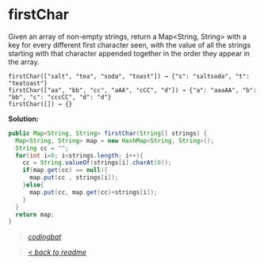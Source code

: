 # firstChar

Given an array of non-empty strings, return a Map<String, String> with a key for every different first character seen, with the value of all the strings starting with that character appended together in the order they appear in the array.

```
firstChar(["salt", "tea", "soda", "toast"]) → {"s": "saltsoda", "t": "teatoast"}
firstChar(["aa", "bb", "cc", "aAA", "cCC", "d"]) → {"a": "aaaAA", "b": "bb", "c": "cccCC", "d": "d"}
firstChar([]) → {}
```

**Solution:**

```java
public Map<String, String> firstChar(String[] strings) {
  Map<String, String> map = new HashMap<String, String>();
  String cc = "";
  for(int i=0; i<strings.length; i++){
    cc = String.valueOf(strings[i].charAt(0));
    if(map.get(cc) == null){
      map.put(cc , strings[i]);
    }else{
      map.put(cc, map.get(cc)+strings[i]);
    }
  }
  return map;
}
```

> _[codingbat](https://codingbat.com/prob/p168493)_

> [< _back to readme_](FINDREPLACEREADME)